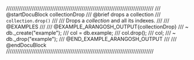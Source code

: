 ////////////////////////////////////////////////////////////////////////////////
/// @startDocuBlock collectionDrop
/// @brief drops a collection
/// `collection.drop()`
///
/// Drops a *collection* and all its indexes.
///
/// @EXAMPLES
///
/// @EXAMPLE_ARANGOSH_OUTPUT{collectionDrop}
/// ~ db._create("example");
///   col = db.example;
///   col.drop();
///   col;
/// ~ db._drop("example");
/// @END_EXAMPLE_ARANGOSH_OUTPUT
///
/// @endDocuBlock
////////////////////////////////////////////////////////////////////////////////